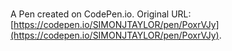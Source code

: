 # 

A Pen created on CodePen.io. Original URL: [https://codepen.io/SIMONJTAYLOR/pen/PoxrVJy](https://codepen.io/SIMONJTAYLOR/pen/PoxrVJy).

